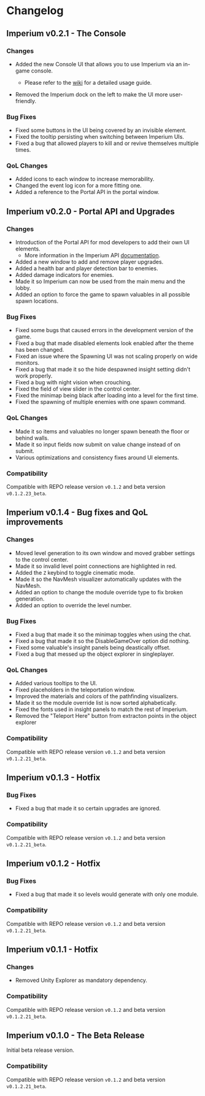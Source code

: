 # Changelog

## Imperium v0.2.1 - The Console

### Changes

- Added the new Console UI that allows you to use Imperium via an in-game console.
  - Please refer to the [wiki](https://giosuel.github.io/imperium-repo/console.html) for a detailed usage guide.

- Removed the Imperium dock on the left to make the UI more user-friendly.

### Bug Fixes

- Fixed some buttons in the UI being covered by an invisible element.
- Fixed the tooltip persisting when switching between Imperium UIs.
- Fixed a bug that allowed players to kill and or revive themselves multiple times.

### QoL Changes

- Added icons to each window to increase memorability.
- Changed the event log icon for a more fitting one.
- Added a reference to the Portal API in the portal window.

## Imperium v0.2.0 - Portal API and Upgrades

### Changes

- Introduction of the Portal API for mod developers to add their own UI elements.
  - More information in the Imperium API [documentation](<https://giosuel.github.io/imperium-repo/api/portal.html>).
- Added a new window to add and remove player upgrades.
- Added a health bar and player detection bar to enemies.
- Added damage indicators for enemies.
- Made it so Imperium can now be used from the main menu and the lobby.
- Added an option to force the game to spawn valuables in all possible spawn locations.

### Bug Fixes

- Fixed some bugs that caused errors in the development version of the game.
- Fixed a bug that made disabled elements look enabled after the theme has been changed.
- Fixed an issue where the Spawning UI was not scaling properly on wide monitors.
- Fixed a bug that made it so the hide despawned insight setting didn't work properly.
- Fixed a bug with night vision when crouching.
- Fixed the field of view slider in the control center.
- Fixed the minimap being black after loading into a level for the first time.
- Fixed the spawning of multiple enemies with one spawn command.


### QoL Changes

- Made it so items and valuables no longer spawn beneath the floor or behind walls.
- Made it so input fields now submit on value change instead of on submit.
- Various optimizations and consistency fixes around UI elements.

### Compatibility

Compatible with REPO release version  `v0.1.2` and beta version `v0.1.2.23_beta`.

## Imperium v0.1.4 - Bug fixes and QoL improvements

### Changes

- Moved level generation to its own window and moved grabber settings to the control center.
- Made it so invalid level point connections are highlighted in red.
- Added the `Z` keybind to toggle cinematic mode.
- Made it so the NavMesh visualizer automatically updates with the NavMesh.
- Added an option to change the module override type to fix broken generation.
- Added an option to override the level number.

### Bug Fixes

-  Fixed a bug that made it so the minimap toggles when using the chat.
-  Fixed a bug that made it so the DisableGameOver option did nothing.
-  Fixed some valuable's insight panels being deastically offset.
-  Fixed a bug that messed up the object explorer in singleplayer.

### QoL Changes

- Added various tooltips to the UI.
- Fixed placeholders in the teleportation window.
- Improved the materials and colors of the pathfinding visualizers.
- Made it so the module override list is now sorted alphabetically.
- Fixed the fonts used in insight panels to match the rest of Imperium.
- Removed the "Teleport Here" button from extracton points in the object explorer

### Compatibility

Compatible with REPO release version  `v0.1.2` and beta version `v0.1.2.21_beta`.

## Imperium v0.1.3 - Hotfix

### Bug Fixes

-  Fixed a bug that made it so certain upgrades are ignored.

### Compatibility

Compatible with REPO release version  `v0.1.2` and beta version `v0.1.2.21_beta`.

## Imperium v0.1.2 - Hotfix

### Bug Fixes

-  Fixed a bug that made it so levels would generate with only one module.

### Compatibility

Compatible with REPO release version  `v0.1.2` and beta version `v0.1.2.21_beta`.

## Imperium v0.1.1 - Hotfix

### Changes

-  Removed Unity Explorer as mandatory dependency.

### Compatibility

Compatible with REPO release version  `v0.1.2` and beta version `v0.1.2.21_beta`.

## Imperium v0.1.0 - The Beta Release

Initial beta release version.

### Compatibility

Compatible with REPO release version  `v0.1.2` and beta version `v0.1.2.21_beta`.
